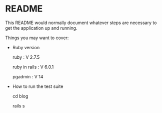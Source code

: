 # README

This README would normally document whatever steps are necessary to get the
application up and running.

Things you may want to cover:

* Ruby version
  
   ruby : V 2.7.5

   ruby in rails : V 6.0.1

   pgadmin : V 14
  

* How to run the test suite

    cd blog

    rails s
